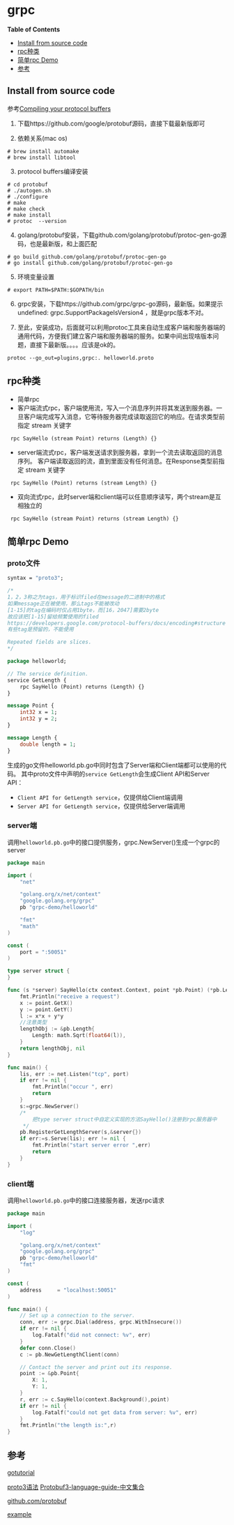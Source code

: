 # grpc

**Table of Contents**
<!-- BEGIN MUNGE: GENERATED_TOC -->
  - [Install from source code](#install-from-source-code)
  - [rpc种类](#rpc种类)
  - [简单rpc Demo](#简单rpc-demo)
  - [参考](#参考)

<!-- END MUNGE: GENERATED_TOC -->

## Install from source code
参考[Compiling your protocol buffers](https://developers.google.com/protocol-buffers/docs/gotutorial)

1. 下载https://github.com/google/protobuf源码，直接下载最新版即可

2. 依赖关系(mac os)
```shell
# brew install automake
# brew install libtool
```

3. protocol buffers编译安装
```shell
# cd protobuf
# ./autogen.sh
# ./configure
# make
# make check
# make install
# protoc  --version
```

4. golang/protobuf安装，下载github.com/golang/protobuf/protoc-gen-go源码，也是最新版，和上面匹配
```shell
# go build github.com/golang/protobuf/protoc-gen-go
# go install github.com/golang/protobuf/protoc-gen-go
```

5. 环境变量设置
```shell
# export PATH=$PATH:$GOPATH/bin
```

6. grpc安装，下载https://github.com/grpc/grpc-go源码，最新版。如果提示 undefined: grpc.SupportPackageIsVersion4 ，就是grpc版本不对。

7. 至此，安装成功，后面就可以利用protoc工具来自动生成客户端和服务器端的通用代码，方便我们建立客户端和服务器端的服务。如果中间出现啥版本问题，直接下最新版。。。。应该是ok的。
```shell
protoc --go_out=plugins,grpc:. helloworld.proto
```


## rpc种类
- 简单rpc
- 客户端流式rpc，客户端使用流，写入一个消息序列并将其发送到服务器。一旦客户端完成写入消息，它等待服务器完成读取返回它的响应。在请求类型前指定 stream 关键字
```
 rpc SayHello (stream Point) returns (Length) {}
```
- server端流式rpc，客户端发送请求到服务器，拿到一个流去读取返回的消息序列。 客户端读取返回的流，直到里面没有任何消息。在Response类型前指定 stream 关键字
```
 rpc SayHello (Point) returns (stream Length) {}
```
- 双向流式rpc，此时server端和client端可以任意顺序读写，两个stream是互相独立的
```
 rpc SayHello (stream Point) returns (stream Length) {}
```

## 简单rpc Demo
### proto文件
```proto
syntax = "proto3";

/*
1，2，3称之为tags，用于标识filed在message的二进制中的格式
如果message正在被使用，那么tags不能被改动
[1-15]的tag在编码时仅占用1byte，而[16，2047]需要2byte
故应该把[1-15]留给频繁使用的filed
https://developers.google.com/protocol-buffers/docs/encoding#structure
有些tag是预留的，不能使用

Repeated fields are slices.
*/

package helloworld;

// The service definition.
service GetLength {
    rpc SayHello (Point) returns (Length) {}
}

message Point {
    int32 x = 1;
    int32 y = 2;
}

message Length {
    double length = 1;
}
```
生成的go文件helloworld.pb.go中同时包含了Server端和Client端都可以使用的代码。 其中proto文件中声明的`service GetLength`会生成Client API和Server API：
  * `Client API for GetLength service`，仅提供给Client端调用
  * `Server API for GetLength service`，仅提供给Server端调用

### server端
调用`helloworld.pb.go`中的接口提供服务，grpc.NewServer()生成一个grpc的server
```go
package main

import (
	"net"

	"golang.org/x/net/context"
	"google.golang.org/grpc"
	pb "grpc-demo/helloworld"

	"fmt"
	"math"
)

const (
	port = ":50051"
)

type server struct {
}

func (s *server) SayHello(ctx context.Context, point *pb.Point) (*pb.Length, error) {
	fmt.Println("receive a request")
	x := point.GetX()
	y := point.GetY()
	l := x*x + y*y
	//注意类型
	lengthObj := &pb.Length{
		Length: math.Sqrt(float64(l)),
	}
	return lengthObj, nil
}

func main() {
	lis, err := net.Listen("tcp", port)
	if err != nil {
		fmt.Println("occur ", err)
		return
	}
	s:=grpc.NewServer()
	/*
		把type server struct中自定义实现的方法SayHello()注册到rpc服务器中
	 */
	pb.RegisterGetLengthServer(s,&server{})
	if err:=s.Serve(lis); err != nil {
		fmt.Println("start server error ",err)
		return
	}
}
```
### client端
调用`helloworld.pb.go`中的接口连接服务器，发送rpc请求
```go
package main

import (
	"log"

	"golang.org/x/net/context"
	"google.golang.org/grpc"
	pb "grpc-demo/helloworld"
	"fmt"
)

const (
	address     = "localhost:50051"
)

func main() {
	// Set up a connection to the server.
	conn, err := grpc.Dial(address, grpc.WithInsecure())
	if err != nil {
		log.Fatalf("did not connect: %v", err)
	}
	defer conn.Close()
	c := pb.NewGetLengthClient(conn)

	// Contact the server and print out its response.
	point := &pb.Point{
		X: 1,
		Y: 1,
	}
	r, err := c.SayHello(context.Background(),point)
	if err != nil {
		log.Fatalf("could not get data from server: %v", err)
	}
	fmt.Println("the length is:",r)
}
```


## 参考
[gotutorial](https://developers.google.com/protocol-buffers/docs/gotutorial)

[proto3语法](https://developers.google.com/protocol-buffers/docs/proto3)
[Protobuf3-language-guide-中文集合](http://colobu.com/2017/03/16/Protobuf3-language-guide/)

[github.com/protobuf](https://github.com/golang/protobuf)

[example](https://github.com/grpc/grpc-go/tree/master/examples/helloworld)
